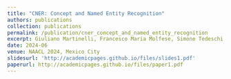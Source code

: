 ```yaml
---
title: "CNER: Concept and Named Entity Recognition"
authors: publications
collection: publications
permalink: /publication/cner_concept_and_named_entity_recognition
excerpt: Giuliano Martinelli, Francesco Maria Molfese, Simone Tedeschi, Alberte Fernàndez-Castro, Roberto Navigli.
date: 2024-06
venue: NAACL 2024, Mexico City
slidesurl: 'http://academicpages.github.io/files/slides1.pdf'
paperurl: http://academicpages.github.io/files/paper1.pdf
---
```


